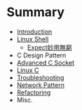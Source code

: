 # Summary

* [Introduction](README.md)
* [Linux Shell](linux_shell.md)
   * [Expect妙用無窮](expectmiao_yong_wu_qiong.md)
* C Design Pattern 
* [Advanced C Socket](advanced_c_socket.md)
* [Linux C](linux_c.md)
* [Troubleshooting](troubleshooting.md)
* [Network Pattern](network_pattern.md)
* [Refactoring](refactoring.md)
* Misc.

